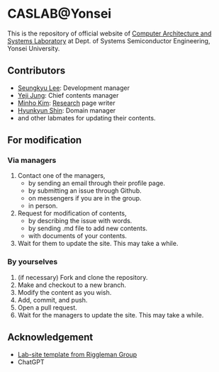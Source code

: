 # CASLAB@Yonsei
This is the repository of official website of [Computer Architecture and Systems Laboratory](https://caslab-yonsei.github.io/) at Dept. of Systems Semiconductor Engineering, Yonsei University.

## Contributors
* [Seungkyu Lee](http://cas.yonsei.ac.kr/members/seungkyu-lee/): Development manager
* [Yeji Jung](http://cas.yonsei.ac.kr/members/yeji-jung/): Chief contents manager
* [Minho Kim](http://cas.yonsei.ac.kr/members/minho-kim/): [Research](http://cas.yonsei.ac.kr/research/) page writer
* [Hyunkyun Shin](http://cas.yonsei.ac.kr/members/hyunkyun-shin/): Domain manager
* and other labmates for updating their contents.

## For modification
### Via managers
1. Contact one of the managers,
   * by sending an email through their profile page.
   * by submitting an issue through Github.
   * on messengers if you are in the group.
   * in person.
2. Request for modification of contents,
   * by describing the issue with words.
   * by sending .md file to add new contents.
   * with documents of your contents.
3. Wait for them to update the site. This may take a while.

### By yourselves
1. (if necessary) Fork and clone the repository.
2. Make and checkout to a new branch.
3. Modify the content as you wish.
4. Add, commit, and push.
5. Open a pull request.
6. Wait for the managers to update the site. This may take a while.

## Acknowledgement
* [Lab-site template from Riggleman Group](https://github.com/rar-ensemble/lab_site)
* ChatGPT
